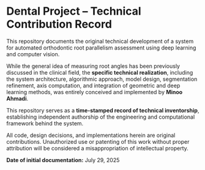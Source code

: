 # Dental Project – Technical Contribution Record

This repository documents the original technical development of a system for automated orthodontic root parallelism assessment using deep learning and computer vision.

While the general idea of measuring root angles has been previously discussed in the clinical field, the **specific technical realization**, including the system architecture, algorithmic approach, model design, segmentation refinement, axis computation, and integration of geometric and deep learning methods, was entirely conceived and implemented by **Minoo Ahmadi**.

This repository serves as a **time-stamped record of technical inventorship**, establishing independent authorship of the engineering and computational framework behind the system.

All code, design decisions, and implementations herein are original contributions. Unauthorized use or patenting of this work without proper attribution will be considered a misappropriation of intellectual property.

**Date of initial documentation:** July 29, 2025
